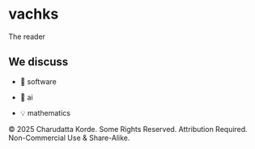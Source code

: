 # vachks

The reader

## We discuss

- 🌟 software

- 🚀 ai

- 💡 mathematics

© 2025 Charudatta Korde. Some Rights Reserved. Attribution Required. Non-Commercial Use & Share-Alike.

